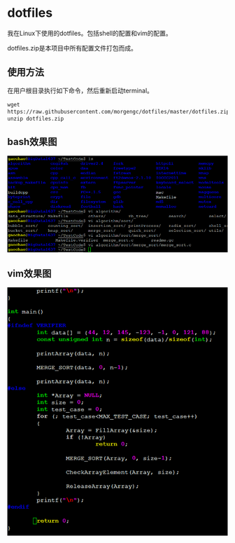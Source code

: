 # dotfiles
我在Linux下使用的dotfiles。包括shell的配置和vim的配置。

dotfiles.zip是本项目中所有配置文件打包而成。

## 使用方法
在用户根目录执行如下命令，然后重新启动terminal。
```
wget https://raw.githubusercontent.com/morgengc/dotfiles/master/dotfiles.zip
unzip dotfiles.zip
```

## bash效果图

 ![image](https://github.com/morgengc/dotfiles/blob/master/doc/bash.png)

## vim效果图

 ![image](https://github.com/morgengc/dotfiles/blob/master/doc/vim.png)

